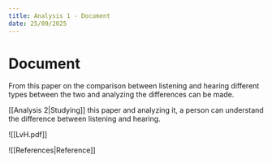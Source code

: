 ```yaml
---
title: Analysis 1 - Document
date: 25/09/2025
---
```

# Document

From this paper on the comparison between listening and hearing different types between the two and analyzing the differences can be made.

[[Analysis 2|Studying]] this paper and analyzing it, a person can understand the difference between listening and hearing.

![[LvH.pdf]]

![[References|Reference]]